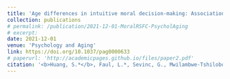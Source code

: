 ```yaml
---
title: 'Age differences in intuitive moral decision-making: Associations with inter-network neural connectivity'
collection: publications
# permalink: /publication/2021-12-01-MoralRSFC-PsycholAging
# excerpt: 
date: 2021-12-01
venue: 'Psychology and Aging'
link: https://doi.org/10.1037/pag0000633
# paperurl: 'http://academicpages.github.io/files/paper2.pdf'
citation: '<b>Huang, S.*</b>, Faul, L.*, Sevinc, G., Mwilambwe-Tshilobo, L., Setton, R., Lockrow, A. W., Ebner, N. C., Turner, G. R., Spreng, R. N., & De Brigard, F. (2021). Age differences in intuitive moral decision-making: Associations with inter-network neural connectivity.; <i>Psychology and Aging. 36</i>(8), 902–916.'
---
```

